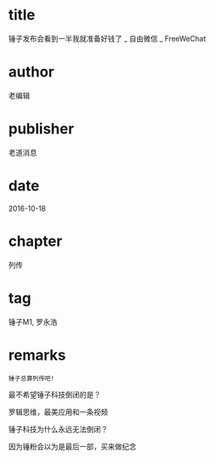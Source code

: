 # title
锤子发布会看到一半我就准备好钱了 _ 自由微信 _ FreeWeChat

# author
老编辑

# publisher
老道消息

# date
2016-10-18

# chapter
列传

# tag
锤子M1, 罗永浩

# remarks
`锤子总算列传吧!`

最不希望锤子科技倒闭的是？


罗辑思维，最美应用和一条视频


锤子科技为什么永远无法倒闭？


因为锤粉会以为是最后一部，买来做纪念